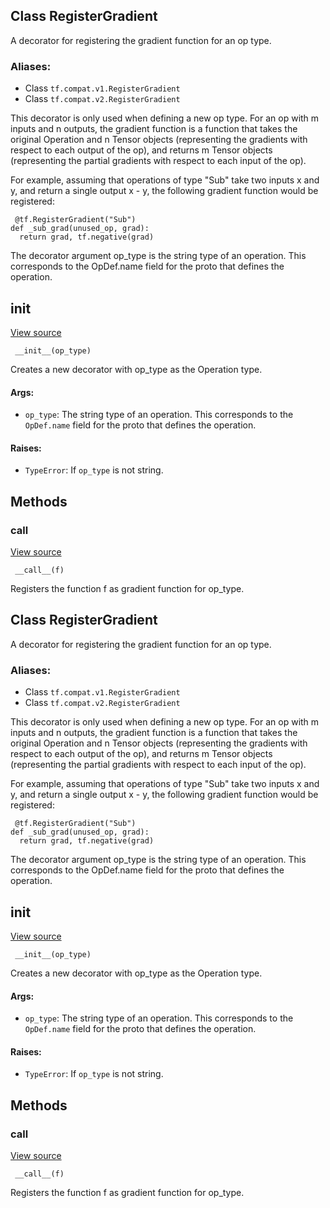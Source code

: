 ## Class RegisterGradient

A decorator for registering the gradient function for an op type.
### Aliases:
- Class `tf.compat.v1.RegisterGradient`
- Class `tf.compat.v2.RegisterGradient`

This decorator is only used when defining a new op type. For an op with m inputs and n outputs, the gradient function is a function that takes the original Operation and n Tensor objects (representing the gradients with respect to each output of the op), and returns m Tensor objects (representing the partial gradients with respect to each input of the op).

For example, assuming that operations of type "Sub" take two inputs x and y, and return a single output x - y, the following gradient function would be registered:

```
 @tf.RegisterGradient("Sub")
def _sub_grad(unused_op, grad):
  return grad, tf.negative(grad)
```

The decorator argument op_type is the string type of an operation. This corresponds to the OpDef.name field for the proto that defines the operation.
## __init__
[View source](https://github.com/tensorflow/tensorflow/blob/r2.0/tensorflow/python/framework/ops.py#L2473-L2485)


```
 __init__(op_type)
```

Creates a new decorator with op_type as the Operation type.
#### Args:
- `op_type`: The string type of an operation. This corresponds to the `OpDef.name` field for the proto that defines the operation.
#### Raises:
- `TypeError`: If `op_type` is not string.
## Methods
### __call__
[View source](https://github.com/tensorflow/tensorflow/blob/r2.0/tensorflow/python/framework/ops.py#L2487-L2490)


```
 __call__(f)
```

Registers the function f as gradient function for op_type.
## Class RegisterGradient

A decorator for registering the gradient function for an op type.
### Aliases:
- Class `tf.compat.v1.RegisterGradient`
- Class `tf.compat.v2.RegisterGradient`

This decorator is only used when defining a new op type. For an op with m inputs and n outputs, the gradient function is a function that takes the original Operation and n Tensor objects (representing the gradients with respect to each output of the op), and returns m Tensor objects (representing the partial gradients with respect to each input of the op).

For example, assuming that operations of type "Sub" take two inputs x and y, and return a single output x - y, the following gradient function would be registered:

```
 @tf.RegisterGradient("Sub")
def _sub_grad(unused_op, grad):
  return grad, tf.negative(grad)
```

The decorator argument op_type is the string type of an operation. This corresponds to the OpDef.name field for the proto that defines the operation.
## __init__
[View source](https://github.com/tensorflow/tensorflow/blob/r2.0/tensorflow/python/framework/ops.py#L2473-L2485)


```
 __init__(op_type)
```

Creates a new decorator with op_type as the Operation type.
#### Args:
- `op_type`: The string type of an operation. This corresponds to the `OpDef.name` field for the proto that defines the operation.
#### Raises:
- `TypeError`: If `op_type` is not string.
## Methods
### __call__
[View source](https://github.com/tensorflow/tensorflow/blob/r2.0/tensorflow/python/framework/ops.py#L2487-L2490)


```
 __call__(f)
```

Registers the function f as gradient function for op_type.
